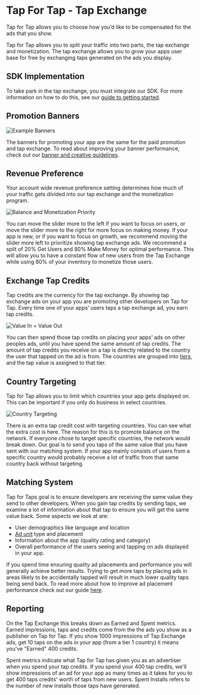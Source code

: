 # Tap For Tap - Tap Exchange

Tap for Tap allows you to choose how you’d like to be compensated for the ads that you show.

Tap for Tap allows you to split your traffic into two parts, the tap exchange and monetization.  The tap exchange allows you to grow your apps user base for free by exchanging taps generated on the ads you display.

## SDK Implementation

To take park in the tap exchange, you must integrate our SDK. For more information on how to do this, see our [guide to getting started](/doc/getting-started).

## Promotion Banners

![Example Banners](https://raw.github.com/tapfortap/Documentation/master/images/generated.png)

The banners for promoting your app are the same for the paid promotion and tap exchange.  To read about improving your banner performance, check out our [banner and creative guidelines](/doc/performance/creatives).

## Revenue Preference

Your account wide revenue preference setting determines how much of your traffic gets divided into our tap exchange and the monetization program.

![Balance and Monetization Priority](https://raw.github.com/tapfortap/Documentation/master/images/slider-balance.png)

You can move the slider more to the left if you want to focus on users, or move the slider more to the right for more focus on making money. If your app is new, or if you want to focus on growth, we recommend moving the slider more left to prioritize showing tap exchange ads. We recommend a split of 20% Get Users and 80% Make Money for optimal performance.  This will allow you to have a constant flow of new users from the Tap Exchange while using 80% of your inventory to monetize those users.

## Exchange Tap Credits

Tap credits are the currency for the tap exchange.  By showing tap exchange ads on your app you are promoting other developers on Tap for Tap. Every time one of your apps’ users taps a tap exchange ad, you earn tap credits.

![Value In = Value Out](https://raw.github.com/tapfortap/Documentation/master/images/give-taps-get-taps.png)

You can then spend those tap credits on placing your apps’ ads on other peoples ads, until you have spend the same amount of tap credits. The amount of tap credits you receive on a tap is directly related to the country the user that tapped on the ad is from. The countries are grouped into [tiers](/doc/country-tiers), and the tap value is assigned to that tier.

## Country Targeting

Tap for Tap allows you to limit which countries your app gets displayed on.  This can be important if you only do business in select countries.

![Country Targeting](https://raw.github.com/tapfortap/Documentation/master/images/world-target.png)

There is an extra tap credit cost with targeting countries. You can see what the extra cost is here.  The reason for this is to promote balance on the network.  If everyone chose to target specific countries, the network would break down. Our goal is to send you taps of the same value that you have sent with our matching system. If your app mainly consists of users from a specific country would probably receive a lot of traffic from that same country back without targeting.

## Matching System

Tap for Taps goal is to ensure developers are receiving the same value they send to other developers. When you gain tap credits by sending taps, we examine a lot of information about that tap to ensure you will get the same value back. Some aspects we look at are:

- User demographics like language and location
- [Ad unit](/doc/ad-units) type and placement
- Information about the app (quality rating and category)
- Overall performance of the users seeing and tapping on ads displayed in your app.

If you spend time ensuring quality ad placements and performance you will generally achieve better results. Trying to get more taps by placing ads in areas likely to be accidentally tapped will result in much lower quality taps being send back. To read more about how to improve ad placement performance check out our guide [here](/doc/performance/placement).

## Reporting

On the Tap Exchange this breaks down as Earned and Spent metrics. Earned impressions, taps and credits come from the the ads you show as a publisher on Tap for Tap. If you show 1000 impressions of Tap Exchange ads, get 10 taps on the ads in your app (from a tier 1 country) it means you've "Earned" 400 credits.

Spent metrics indicate what Tap for Tap has given you as an advertiser when you spend your tap credits. If you spend your 400 tap credits, we'll show impressions of an ad for your app as many times as it takes for you to get 400 taps credits' worth of taps from new users. Spent Installs refers to the number of new installs those taps have generated.

